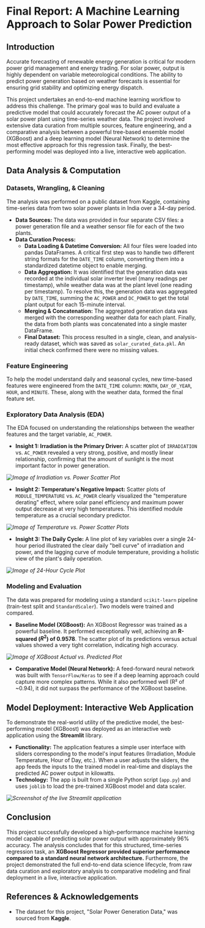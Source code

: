 # Final Report: A Machine Learning Approach to Solar Power Prediction

## Introduction

Accurate forecasting of renewable energy generation is critical for modern power grid management and energy trading. For solar power, output is highly dependent on variable meteorological conditions. The ability to predict power generation based on weather forecasts is essential for ensuring grid stability and optimizing energy dispatch.

This project undertakes an end-to-end machine learning workflow to address this challenge. The primary goal was to build and evaluate a predictive model that could accurately forecast the AC power output of a solar power plant using time-series weather data. The project involved extensive data curation from multiple sources, feature engineering, and a comparative analysis between a powerful tree-based ensemble model (XGBoost) and a deep learning model (Neural Network) to determine the most effective approach for this regression task. Finally, the best-performing model was deployed into a live, interactive web application.

## Data Analysis & Computation

### Datasets, Wrangling, & Cleaning

The analysis was performed on a public dataset from Kaggle, containing time-series data from two solar power plants in India over a 34-day period.

* **Data Sources:** The data was provided in four separate CSV files: a power generation file and a weather sensor file for each of the two plants.
* **Data Curation Process:**
    * **Data Loading & Datetime Conversion:** All four files were loaded into pandas DataFrames. A critical first step was to handle two different string formats for the `DATE_TIME` column, converting them into a standardized datetime object to enable merging.
    * **Data Aggregation:** It was identified that the generation data was recorded at the individual solar inverter level (many readings per timestamp), while weather data was at the plant level (one reading per timestamp). To resolve this, the generation data was aggregated by `DATE_TIME`, summing the `AC_POWER` and `DC_POWER` to get the total plant output for each 15-minute interval.
    * **Merging & Concatenation:** The aggregated generation data was merged with the corresponding weather data for each plant. Finally, the data from both plants was concatenated into a single master DataFrame.
    * **Final Dataset:** This process resulted in a single, clean, and analysis-ready dataset, which was saved as `solar_curated_data.pkl`. An initial check confirmed there were no missing values.

### Feature Engineering

To help the model understand daily and seasonal cycles, new time-based features were engineered from the `DATE_TIME` column: `MONTH`, `DAY_OF_YEAR`, `HOUR`, and `MINUTE`. These, along with the weather data, formed the final feature set.

### Exploratory Data Analysis (EDA)

The EDA focused on understanding the relationships between the weather features and the target variable, `AC_POWER`.

* **Insight 1: Irradiation is the Primary Driver:** A scatter plot of `IRRADIATION` vs. `AC_POWER` revealed a very strong, positive, and mostly linear relationship, confirming that the amount of sunlight is the most important factor in power generation.

*![Image of Irradiation vs. Power Scatter Plot](images/acpower.png)*

* **Insight 2: Temperature's Negative Impact:** Scatter plots of `MODULE_TEMPERATURE` vs. `AC_POWER` clearly visualized the "temperature derating" effect, where solar panel efficiency and maximum power output decrease at very high temperatures. This identified module temperature as a crucial secondary predictor.

*![Image of Temperature vs. Power Scatter Plots](images/temperature.png)*

* **Insight 3: The Daily Cycle:** A line plot of key variables over a single 24-hour period illustrated the clear daily "bell curve" of irradiation and power, and the lagging curve of module temperature, providing a holistic view of the plant's daily operation.

*![Image of 24-Hour Cycle Plot](images/24hr.png)*

### Modeling and Evaluation

The data was prepared for modeling using a standard `scikit-learn` pipeline (train-test split and `StandardScaler`). Two models were trained and compared.

* **Baseline Model (XGBoost):** An XGBoost Regressor was trained as a powerful baseline. It performed exceptionally well, achieving an **R-squared ($R^2$) of 0.9578**. The scatter plot of its predictions versus actual values showed a very tight correlation, indicating high accuracy.

*![Image of XGBoost Actual vs. Predicted Plot](images/xgboost.png)*

* **Comparative Model (Neural Network):** A feed-forward neural network was built with `TensorFlow/Keras` to see if a deep learning approach could capture more complex patterns. While it also performed well (R² of ~0.94), it did not surpass the performance of the XGBoost baseline.

## Model Deployment: Interactive Web Application

To demonstrate the real-world utility of the predictive model, the best-performing model (XGBoost) was deployed as an interactive web application using the **Streamlit** library.

* **Functionality:** The application features a simple user interface with sliders corresponding to the model's input features (Irradiation, Module Temperature, Hour of Day, etc.). When a user adjusts the sliders, the app feeds the inputs to the trained model in real-time and displays the predicted AC power output in kilowatts.
* **Technology:** The app is built from a single Python script (`app.py`) and uses `joblib` to load the pre-trained XGBoost model and data scaler.

*![Screenshot of the live Streamlit application](images/Streamlit.png)*

## Conclusion

This project successfully developed a high-performance machine learning model capable of predicting solar power output with approximately 96% accuracy. The analysis concludes that for this structured, time-series regression task, an **XGBoost Regressor provided superior performance compared to a standard neural network architecture.** Furthermore, the project demonstrated the full end-to-end data science lifecycle, from raw data curation and exploratory analysis to comparative modeling and final deployment in a live, interactive application.

## References & Acknowledgements

* The dataset for this project, "Solar Power Generation Data," was sourced from **Kaggle**.
